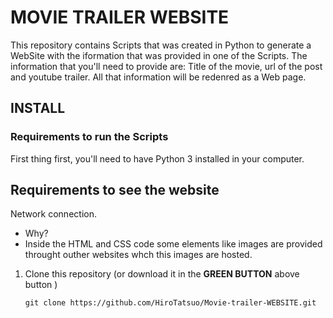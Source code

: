 # MOVIE TRAILER WEBSITE
This repository contains Scripts that was created in Python to generate a WebSite with the iformation that was provided in one of the Scripts.
The information that you'll need to provide are: Title of the movie, url of the post and youtube trailer. All that information will be redenred as a Web page.

## INSTALL
### Requirements to run the Scripts 
First thing first, you'll need to have Python 3 installed in your computer.

## Requirements to see the website
Network connection.
 - Why? 
 - Inside the HTML and CSS code some elements like images are provided throught outher websites whch this images are hosted.
 
1.  Clone this repository (or download it in the **GREEN BUTTON** above button )  
    ``` 
    git clone https://github.com/HiroTatsuo/Movie-trailer-WEBSITE.git
    ```
